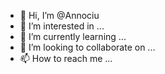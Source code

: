 - 👋 Hi, I’m @Annociu
- 👀 I’m interested in ...
- 🌱 I’m currently learning ...
- 💞️ I’m looking to collaborate on ...
- 📫 How to reach me ...

<!---
Annociu/Annociu is a ✨ special ✨ repository because its `README.md` (this file) appears on your GitHub profile.
You can click the Preview link to take a look at your changes.
--->
